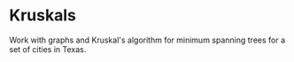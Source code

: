 # Kruskals
Work with graphs and Kruskal's algorithm for minimum spanning trees for a set of cities in Texas.
